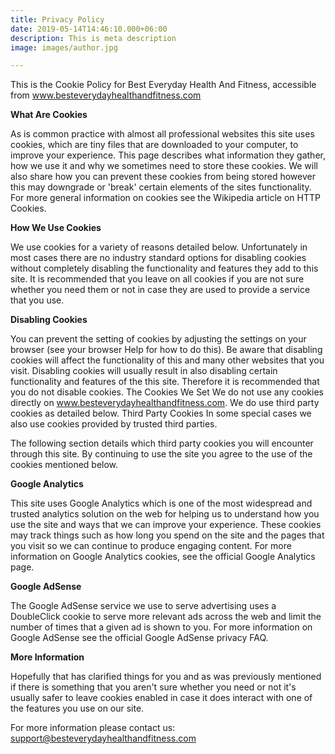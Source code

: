 ```yaml
---
title: Privacy Policy
date: 2019-05-14T14:46:10.000+06:00
description: This is meta description
image: images/author.jpg

---
```

This is the Cookie Policy for Best Everyday Health And Fitness, accessible from www.besteverydayhealthandfitness.com 

**What Are Cookies**

As is common practice with almost all professional websites this site uses cookies, which are tiny files that are downloaded to your computer, to improve your experience. This page describes what information they gather, how we use it and why we sometimes need to store these cookies. We will also share how you can prevent these cookies from being stored however this may downgrade or 'break' certain elements of the sites functionality. For more general information on cookies see the Wikipedia article on HTTP Cookies. 

**How We Use Cookies**

We use cookies for a variety of reasons detailed below. Unfortunately in most cases there are no industry standard options for disabling cookies without completely disabling the functionality and features they add to this site. It is recommended that you leave on all cookies if you are not sure whether you need them or not in case they are used to provide a service that you use. 

**Disabling Cookies**

You can prevent the setting of cookies by adjusting the settings on your browser (see your browser Help for how to do this). Be aware that disabling cookies will affect the functionality of this and many other websites that you visit. Disabling cookies will usually result in also disabling certain functionality and features of the this site. Therefore it is recommended that you do not disable cookies. The Cookies We Set We do not use any cookies directly on www.besteverydayhealthandfitness.com. We do use third party cookies as detailed below. Third Party Cookies In some special cases we also use cookies provided by trusted third parties. 

The following section details which third party cookies you will encounter through this site. By continuing to use the site you agree to the use of the cookies mentioned below. 

**Google Analytics**

This site uses Google Analytics which is one of the most widespread and trusted analytics solution on the web for helping us to understand how you use the site and ways that we can improve your experience. These cookies may track things such as how long you spend on the site and the pages that you visit so we can continue to produce engaging content. For more information on Google Analytics cookies, see the official Google Analytics page. 

**Google AdSense**

The Google AdSense service we use to serve advertising uses a DoubleClick cookie to serve more relevant ads across the web and limit the number of times that a given ad is shown to you. For more information on Google AdSense see the official Google AdSense privacy FAQ. 

**More Information** 

Hopefully that has clarified things for you and as was previously mentioned if there is something that you aren't sure whether you need or not it's usually safer to leave cookies enabled in case it does interact with one of the features you use on our site. 

For more information please contact us: support@besteverydayhealthandfitness.com